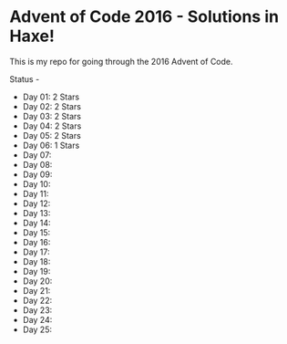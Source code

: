 # Advent of Code 2016 - Solutions in Haxe!

This is my repo for going through the 2016 Advent of Code.

Status -
* Day 01: 2 Stars
* Day 02: 2 Stars
* Day 03: 2 Stars
* Day 04: 2 Stars
* Day 05: 2 Stars
* Day 06: 1 Stars
* Day 07: 
* Day 08: 
* Day 09: 
* Day 10: 
* Day 11:
* Day 12:
* Day 13:
* Day 14:
* Day 15:
* Day 16:
* Day 17:
* Day 18:
* Day 19: 
* Day 20: 
* Day 21: 
* Day 22: 
* Day 23: 
* Day 24: 
* Day 25:
